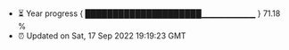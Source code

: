 - ⏳ Year progress { █████████████████████▁▁▁▁▁▁▁▁▁ } 71.18 %
- ⏰ Updated on Sat, 17 Sep 2022 19:19:23 GMT

